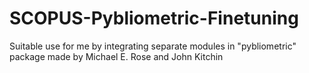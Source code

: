 # SCOPUS-Pybliometric-Finetuning
Suitable use for me by integrating separate modules in "pybliometric" package made by Michael E. Rose and John Kitchin
